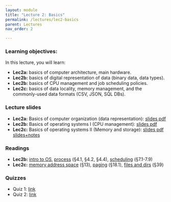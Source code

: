 ```yaml
---
layout: module
title: "Lecture 2: Basics"
permalink: /lectures/lec2-basics
parent: Lectures
nav_order: 2

---
```

### Learning objectives:

In this lecture, you will learn:

* **Lec2a:** basics of computer architecture, main hardware.
* **Lec2b:** basics of digital representation of data (binary data, data types).
* **Lec2b:** basics of CPU management and job scheduling policies.
* **Lec2c:** basics of data locality, memory management, and the commonly-used data formats (CSV, JSON, SQL DBs).


### Lecture slides

* **Lec2a:** Basics of computer organization (data representation): [slides pdf](/ds5110-spring23/assets/docs/lec2a-org.pdf)
* **Lec2b:** Basics of operating systems I (CPU management): [slides pdf](/ds5110-spring23/assets/docs/lec2b-cpu.pdf)
* **Lec2c:** Basics of operating systems II (Memory and storage): [slides pdf](/ds5110-spring23/assets/docs/lec2c-mem-fs.pdf)
[slides+notes](/ds5110-spring23/assets/docs/lec2c-mem-fs+notes.pdf)


### Readings

* **Lec2b:** [intro to OS](https://pages.cs.wisc.edu/~remzi/OSTEP/intro.pdf),
[process](https://pages.cs.wisc.edu/~remzi/OSTEP/cpu-intro.pdf) (§4.1, §4.2, §4.4), 
[scheduling](https://pages.cs.wisc.edu/~remzi/OSTEP/cpu-sched.pdf) (§7.1-7.9)
* **Lec2c:** [memory address space](https://pages.cs.wisc.edu/~remzi/OSTEP/vm-intro.pdf) (§13), 
[paging](https://pages.cs.wisc.edu/~remzi/OSTEP/vm-paging.pdf) (§18.1),
[files and dirs](https://pages.cs.wisc.edu/~remzi/OSTEP/file-intro.pdf) (§39)




### Quizzes

* Quiz 1: [link](https://forms.gle/tfy4nPX324n2hh7X8)
* Quiz 2: [link](https://forms.gle/TzcXAedzpSjsrHwu6)

